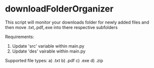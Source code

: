 # downloadFolderOrganizer

This script will monitor your downloads folder for newly added files and then move .txt,.pdf,.exe into there respective subfolders

Requirements:
  1) Update 'src' variable within main.py
  2) Update 'des' vairable within main.py

Supported file types:
  a) .txt
  b) .pdf
  c) .exe
  d) .zip
